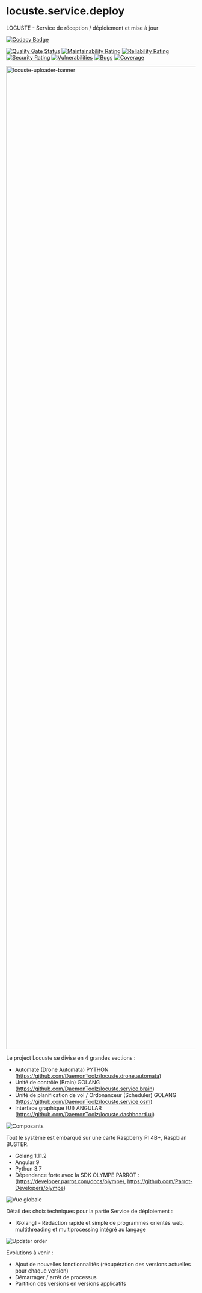 # locuste.service.deploy
LOCUSTE - Service de réception / déploiement et mise à jour

[![Codacy Badge](https://app.codacy.com/project/badge/Grade/a9b0ddc3726644e8a27249c395f0ed48)](https://www.codacy.com/manual/axel.maciejewski/locuste.service.deploy?utm_source=github.com&amp;utm_medium=referral&amp;utm_content=DaemonToolz/locuste.service.deploy&amp;utm_campaign=Badge_Grade)

[![Quality Gate Status](https://sonarcloud.io/api/project_badges/measure?project=DaemonToolz_locuste.service.deploy&metric=alert_status)](https://sonarcloud.io/dashboard?id=DaemonToolz_locuste.service.deploy)
[![Maintainability Rating](https://sonarcloud.io/api/project_badges/measure?project=DaemonToolz_locuste.service.deploy&metric=sqale_rating)](https://sonarcloud.io/dashboard?id=DaemonToolz_locuste.service.deploy)
[![Reliability Rating](https://sonarcloud.io/api/project_badges/measure?project=DaemonToolz_locuste.service.deploy&metric=reliability_rating)](https://sonarcloud.io/dashboard?id=DaemonToolz_locuste.service.deploy)
[![Security Rating](https://sonarcloud.io/api/project_badges/measure?project=DaemonToolz_locuste.service.deploy&metric=security_rating)](https://sonarcloud.io/dashboard?id=DaemonToolz_locuste.service.deploy)
[![Vulnerabilities](https://sonarcloud.io/api/project_badges/measure?project=DaemonToolz_locuste.service.deploy&metric=vulnerabilities)](https://sonarcloud.io/dashboard?id=DaemonToolz_locuste.service.deploy)
[![Bugs](https://sonarcloud.io/api/project_badges/measure?project=DaemonToolz_locuste.service.deploy&metric=bugs)](https://sonarcloud.io/dashboard?id=DaemonToolz_locuste.service.deploy)
[![Coverage](https://sonarcloud.io/api/project_badges/measure?project=DaemonToolz_locuste.service.deploy&metric=coverage)](https://sonarcloud.io/dashboard?id=DaemonToolz_locuste.service.deploy)

<img width="2610" alt="locuste-uploader-banner" src="https://user-images.githubusercontent.com/6602774/84285953-5aec9e80-ab3e-11ea-8a18-60a0f613ef0b.png">

Le project Locuste se divise en 4 grandes sections : 
* Automate (Drone Automata) PYTHON (https://github.com/DaemonToolz/locuste.drone.automata)
* Unité de contrôle (Brain) GOLANG (https://github.com/DaemonToolz/locuste.service.brain)
* Unité de planification de vol / Ordonanceur (Scheduler) GOLANG (https://github.com/DaemonToolz/locuste.service.osm)
* Interface graphique (UI) ANGULAR (https://github.com/DaemonToolz/locuste.dashboard.ui)

![Composants](https://user-images.githubusercontent.com/6602774/83644711-dcc65000-a5b1-11ea-8661-977931bb6a9c.png)

Tout le système est embarqué sur une carte Raspberry PI 4B+, Raspbian BUSTER.
* Golang 1.11.2
* Angular 9
* Python 3.7
* Dépendance forte avec la SDK OLYMPE PARROT : (https://developer.parrot.com/docs/olympe/, https://github.com/Parrot-Developers/olympe)

![Vue globale](https://user-images.githubusercontent.com/6602774/83644783-f10a4d00-a5b1-11ea-8fed-80c3b76f1b00.png)

Détail des choix techniques pour la partie Service de déploiement :

* [Golang] - Rédaction rapide et simple de programmes orientés web, multithreading et multiprocessing intégré au langage

![Updater order](https://user-images.githubusercontent.com/6602774/83646243-aee20b00-a5b3-11ea-9888-d2d07a8c755a.png)

Evolutions à venir : 
* Ajout de nouvelles fonctionnalités (récupération des versions actuelles pour chaque version)
* Démarrager / arrêt de processus
* Partition des versions en versions applicatifs
